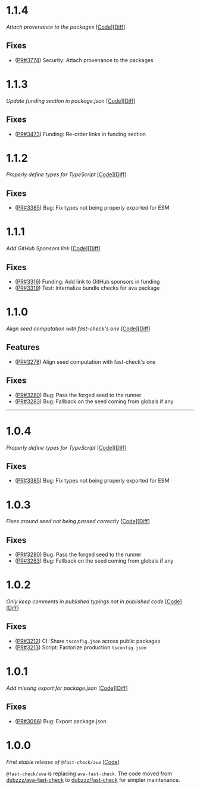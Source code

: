 # 1.1.4

_Attach provenance to the packages_
[[Code](https://github.com/dubzzz/fast-check/tree/ava%2Fv1.1.4)][[Diff](https://github.com/dubzzz/fast-check/compare/ava%2Fv1.1.3...ava%2Fv1.1.4)]

## Fixes

- ([PR#3774](https://github.com/dubzzz/fast-check/pull/3774)) Security: Attach provenance to the packages

# 1.1.3

_Update funding section in package.json_
[[Code](https://github.com/dubzzz/fast-check/tree/ava%2Fv1.1.3)][[Diff](https://github.com/dubzzz/fast-check/compare/ava%2Fv1.1.2...ava%2Fv1.1.3)]

## Fixes

- ([PR#3473](https://github.com/dubzzz/fast-check/pull/3473)) Funding: Re-order links in funding section

# 1.1.2

_Properly define types for TypeScript_
[[Code](https://github.com/dubzzz/fast-check/tree/ava%2Fv1.1.2)][[Diff](https://github.com/dubzzz/fast-check/compare/ava%2Fv1.1.1...ava%2Fv1.1.2)]

## Fixes

- ([PR#3385](https://github.com/dubzzz/fast-check/pull/3385)) Bug: Fix types not being properly exported for ESM

# 1.1.1

_Add GitHub Sponsors link_
[[Code](https://github.com/dubzzz/fast-check/tree/ava%2Fv1.1.1)][[Diff](https://github.com/dubzzz/fast-check/compare/ava%2Fv1.1.0...ava%2Fv1.1.1)]

## Fixes

- ([PR#3316](https://github.com/dubzzz/fast-check/pull/3316)) Funding: Add link to GitHub sponsors in funding
- ([PR#3319](https://github.com/dubzzz/fast-check/pull/3319)) Test: Internalize bundle checks for ava package

# 1.1.0

_Align seed computation with fast-check's one_
[[Code](https://github.com/dubzzz/fast-check/tree/ava%2Fv1.1.0)][[Diff](https://github.com/dubzzz/fast-check/compare/ava%2Fv1.0.2...ava%2Fv1.1.0)]

## Features

- ([PR#3278](https://github.com/dubzzz/fast-check/pull/3278)) Align seed computation with fast-check's one

## Fixes

- ([PR#3280](https://github.com/dubzzz/fast-check/pull/3280)) Bug: Pass the forged seed to the runner
- ([PR#3283](https://github.com/dubzzz/fast-check/pull/3283)) Bug: Fallback on the seed coming from globals if any

---

# 1.0.4

_Properly define types for TypeScript_
[[Code](https://github.com/dubzzz/fast-check/tree/ava%2Fv1.0.4)][[Diff](https://github.com/dubzzz/fast-check/compare/ava%2Fv1.0.3...ava%2Fv1.0.4)]

## Fixes

- ([PR#3385](https://github.com/dubzzz/fast-check/pull/3385)) Bug: Fix types not being properly exported for ESM

# 1.0.3

_Fixes around seed not being passed correctly_
[[Code](https://github.com/dubzzz/fast-check/tree/ava%2Fv1.0.3)][[Diff](https://github.com/dubzzz/fast-check/compare/ava%2Fv1.0.2...ava%2Fv1.0.3)]

## Fixes

- ([PR#3280](https://github.com/dubzzz/fast-check/pull/3280)) Bug: Pass the forged seed to the runner
- ([PR#3283](https://github.com/dubzzz/fast-check/pull/3283)) Bug: Fallback on the seed coming from globals if any

# 1.0.2

_Only keep comments in published typings not in published code_
[[Code](https://github.com/dubzzz/fast-check/tree/ava%2Fv1.0.2)][[Diff](https://github.com/dubzzz/fast-check/compare/ava%2Fv1.0.1...ava%2Fv1.0.2)]

## Fixes

- ([PR#3212](https://github.com/dubzzz/fast-check/pull/3212)) CI: Share `tsconfig.json` across public packages
- ([PR#3213](https://github.com/dubzzz/fast-check/pull/3213)) Script: Factorize production `tsconfig.json`

# 1.0.1

_Add missing export for package.json_
[[Code](https://github.com/dubzzz/fast-check/tree/ava%2Fv1.0.1)][[Diff](https://github.com/dubzzz/fast-check/compare/ava%2Fv1.0.0...ava%2Fv1.0.1)]

## Fixes

- ([PR#3066](https://github.com/dubzzz/fast-check/pull/3066)) Bug: Export package.json

# 1.0.0

_First stable release of `@fast-check/ava`_
[[Code](https://github.com/dubzzz/fast-check/tree/ava%2Fv1.0.0)]

`@fast-check/ava` is replacing `ava-fast-check`. The code moved from [dubzzz/ava-fast-check](https://github.com/dubzzz/ava-fast-check/) to [dubzzz/fast-check](https://github.com/dubzzz/fast-check/) for simpler maintenance.
